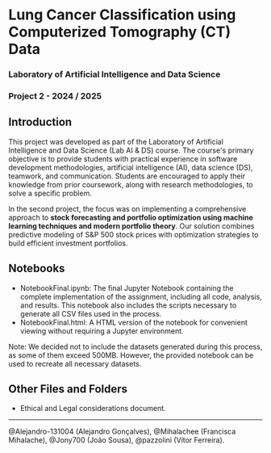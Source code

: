 # Lung Cancer Classification using Computerized Tomography (CT) Data

### Laboratory of Artificial Intelligence and Data Science
### Project 2 - 2024 / 2025

## Introduction

This project was developed as part of the Laboratory of Artificial Intelligence and Data Science (Lab AI & DS) course. The course's primary objective is to provide students with practical experience in software development methodologies, artificial intelligence (AI), data science (DS), teamwork, and communication. Students are encouraged to apply their knowledge from prior coursework, along with research methodologies, to solve a specific problem.

In the second project, the focus was on implementing a comprehensive approach to **stock forecasting and portfolio optimization using machine learning techniques and modern portfolio theory**. Our solution combines predictive modeling of S&P 500 stock prices with optimization strategies to build efficient investment portfolios.

## Notebooks
- NotebookFinal.ipynb: The final Jupyter Notebook containing the complete implementation of the assignment, including all code, analysis, and results. This notebook also includes the scripts necessary to generate all CSV files used in the process.
- NotebookFinal.html: A HTML version of the notebook for convenient viewing without requiring a Jupyter environment.

Note: We decided not to include the datasets generated during this process, as some of them exceed 500MB. However, the provided notebook can be used to recreate all necessary datasets.

## Other Files and Folders
- Ethical and Legal considerations document.

---------------------------------------------------------------------------------------

@Alejandro-131004 (Alejandro Gonçalves), @Mihalachee (Francisca Mihalache), @Jony700 (João Sousa), @pazzolini (Vítor Ferreira). 
